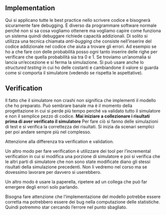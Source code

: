 ## Implementation

Qui si applicano tutte le best practice nello scrivere codice e bisognerà sicuramente fare debugging. 
È diverso da programmare software normale perché non si sa cosa vogliamo ottenere ma vogliamo capire come funziona un sistema quindi debuggare richiede capacità addizionali.
Di solito si utilizza una tecnica chiamata *anti-bugging* che consiste nell’inserire del codice addizionale nel codice che aiuta a trovare gli errori. Ad esempio se ho a che fare con delle probabilità posso ogni tanto inserire delle righe per verificare che quella probabilità sia tra 0 e 1. Se troviamo un’anomalia si lancia un’eccezione e si ferma la simulazione.
Si può usare anche lo *structured testing* in cui ho delle costanti e cambiandone il valore si guarda come si comporta il simulatore (vedendo se rispetta le aspettative).

## Verification

Il fatto che il simulatore non crashi non significa che implementi il modello che ho preparato. Può sembrare banale ma è il momento della progettazione in cui si perde più tempo perché va validato tutto il simulatore e non il semplice pezzo di codice.
**Mai iniziare a collezionare i risultati prima di aver verificato il simulatore**
Per fare ciò si fanno delle simulazioni di test e si verifica la correttezza dei risultati. Si inizia da scenari semplici per poi andare sempre più nel complesso.

Attenzione alla differenza tra verification e validation.

Un altro modo per fare verification è utilizzare dei tool per l’incremental verification in cui si modifica una porzione di simulatore e poi si verifica che le altri parti di simulatore che non sono state modificate diano gli stessi risultati della simulazione precedenti. Non li vedremo nel corso ma se dovessimo lavorare per davvero si userebbero. 

Un altro modo è usare la paperella, ripetere ad un collega che può far emergere degli errori solo parlando. 

Bisogna fare attenzione che l’implementazione del modello potrebbe essere corretta ma potrebbero essere dei bug nella computazione delle statistiche. Quindi potremmo star cercando l’errore nel punto sbagliato. 

